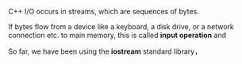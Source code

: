 C++ I/O occurs in streams, which are sequences of bytes.

If bytes flow from a device like a keyboard, a disk drive, or a network connection etc. to main memory, this is called **input operation** and  

So far, we have been using the **iostream** standard library，